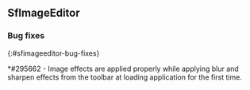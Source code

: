 ## SfImageEditor

### Bug fixes
{:#sfimageeditor-bug-fixes}

*\#295662  - Image effects are applied properly while applying blur and sharpen effects from the toolbar at loading application for the first time.


